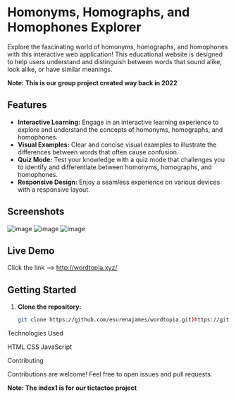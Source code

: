 # Homonyms, Homographs, and Homophones Explorer

Explore the fascinating world of homonyms, homographs, and homophones with this interactive web application! This educational website is designed to help users understand and distinguish between words that sound alike, look alike, or have similar meanings.

**Note: This is our group project created way back in 2022**

## Features

- **Interactive Learning:** Engage in an interactive learning experience to explore and understand the concepts of homonyms, homographs, and homophones.
- **Visual Examples:** Clear and concise visual examples to illustrate the differences between words that often cause confusion.
- **Quiz Mode:** Test your knowledge with a quiz mode that challenges you to identify and differentiate between homonyms, homographs, and homophones.
- **Responsive Design:** Enjoy a seamless experience on various devices with a responsive layout.
  
## Screenshots

![image](https://github.com/esurenajames/wordtopia/assets/84180003/5189c799-534b-41ba-8937-d1e3a239f614)
![image](https://github.com/esurenajames/wordtopia/assets/84180003/079afe78-28f8-42b0-be65-b0b1d5424166)
![image](https://github.com/esurenajames/wordtopia/assets/84180003/9c3e844e-dd84-4536-af88-4b24c3e647b2)


## Live Demo

Click the link --> http://wordtopia.xyz/

## Getting Started

1. **Clone the repository:**

   ```bash
   git clone https://github.com/esurenajames/wordtopia.git)https://github.com/esurenajames/wordtopia.git

Technologies Used

HTML
CSS
JavaScript

Contributing

Contributions are welcome! Feel free to open issues and pull requests.

**Note: The index1 is for our tictactoe project**
